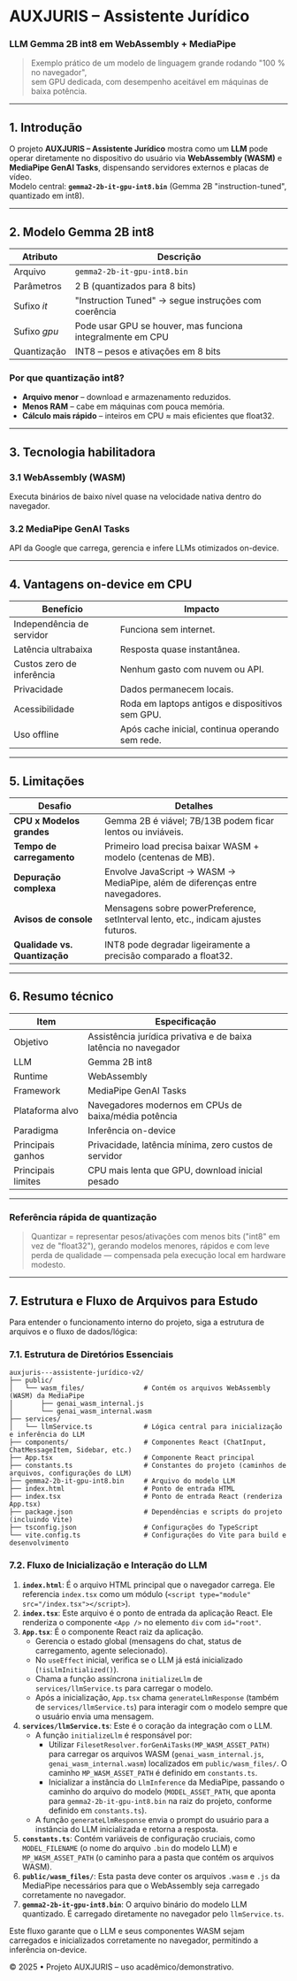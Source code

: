 # AUXJURIS – Assistente Jurídico  
### LLM Gemma 2B int8 em WebAssembly + MediaPipe

> Exemplo prático de um modelo de linguagem grande rodando "100 % no navegador",  
> sem GPU dedicada, com desempenho aceitável em máquinas de baixa potência.

---

## 1. Introdução

O projeto **AUXJURIS – Assistente Jurídico** mostra como um **LLM** pode operar diretamente no dispositivo do usuário via **WebAssembly (WASM)** e **MediaPipe GenAI Tasks**, dispensando servidores externos e placas de vídeo.  
Modelo central: **`gemma2-2b-it-gpu-int8.bin`** (Gemma 2B "instruction-tuned", quantizado em int8).

---

## 2. Modelo Gemma 2B int8

| Atributo | Descrição |
|----------|-----------|
| Arquivo  | `gemma2-2b-it-gpu-int8.bin` |
| Parâmetros | 2 B (quantizados para 8 bits) |
| Sufixo *it* | "Instruction Tuned" → segue instruções com coerência |
| Sufixo *gpu* | Pode usar GPU se houver, mas funciona integralmente em CPU |
| Quantização | INT8 – pesos e ativações em 8 bits |

### Por que quantização int8?

- **Arquivo menor** – download e armazenamento reduzidos.  
- **Menos RAM** – cabe em máquinas com pouca memória.  
- **Cálculo mais rápido** – inteiros em CPU ≈ mais eficientes que float32.

---

## 3. Tecnologia habilitadora

### 3.1 WebAssembly (WASM)  
Executa binários de baixo nível quase na velocidade nativa dentro do navegador.

### 3.2 MediaPipe GenAI Tasks  
API da Google que carrega, gerencia e infere LLMs otimizados on-device.

---

## 4. Vantagens on-device em CPU

| Benefício | Impacto |
|-----------|---------|
| Independência de servidor | Funciona sem internet. |
| Latência ultrabaixa | Resposta quase instantânea. |
| Custos zero de inferência | Nenhum gasto com nuvem ou API. |
| Privacidade | Dados permanecem locais. |
| Acessibilidade | Roda em laptops antigos e dispositivos sem GPU. |
| Uso offline | Após cache inicial, continua operando sem rede. |

---

## 5. Limitações

| Desafio | Detalhes |
|---------|----------|
| **CPU x Modelos grandes** | Gemma 2B é viável; 7B/13B podem ficar lentos ou inviáveis. |
| **Tempo de carregamento** | Primeiro load precisa baixar WASM + modelo (centenas de MB). |
| **Depuração complexa** | Envolve JavaScript → WASM → MediaPipe, além de diferenças entre navegadores. |
| **Avisos de console** | Mensagens sobre powerPreference, setInterval lento, etc., indicam ajustes futuros. |
| **Qualidade vs. Quantização** | INT8 pode degradar ligeiramente a precisão comparado a float32. |

---

## 6. Resumo técnico

| Item | Especificação |
|------|---------------|
| Objetivo | Assistência jurídica privativa e de baixa latência no navegador |
| LLM | Gemma 2B int8 |
| Runtime | WebAssembly |
| Framework | MediaPipe GenAI Tasks |
| Plataforma alvo | Navegadores modernos em CPUs de baixa/média potência |
| Paradigma | Inferência on-device |
| Principais ganhos | Privacidade, latência mínima, zero custos de servidor |
| Principais limites | CPU mais lenta que GPU, download inicial pesado |

---

### Referência rápida de quantização

> Quantizar = representar pesos/ativações com menos bits ("int8" em vez de "float32"), gerando modelos menores, rápidos e com leve perda de qualidade — compensada pela execução local em hardware modesto.

---

## 7. Estrutura e Fluxo de Arquivos para Estudo

Para entender o funcionamento interno do projeto, siga a estrutura de arquivos e o fluxo de dados/lógica:

### 7.1. Estrutura de Diretórios Essenciais

```
auxjuris---assistente-jurídico-v2/
├── public/
│   └── wasm_files/               # Contém os arquivos WebAssembly (WASM) da MediaPipe
│       ├── genai_wasm_internal.js
│       └── genai_wasm_internal.wasm
├── services/
│   └── llmService.ts             # Lógica central para inicialização e inferência do LLM
├── components/                   # Componentes React (ChatInput, ChatMessageItem, Sidebar, etc.)
├── App.tsx                       # Componente React principal
├── constants.ts                  # Constantes do projeto (caminhos de arquivos, configurações do LLM)
├── gemma2-2b-it-gpu-int8.bin     # Arquivo do modelo LLM
├── index.html                    # Ponto de entrada HTML
├── index.tsx                     # Ponto de entrada React (renderiza App.tsx)
├── package.json                  # Dependências e scripts do projeto (incluindo Vite)
├── tsconfig.json                 # Configurações do TypeScript
└── vite.config.ts                # Configurações do Vite para build e desenvolvimento
```

### 7.2. Fluxo de Inicialização e Interação do LLM

1.  **`index.html`**: É o arquivo HTML principal que o navegador carrega. Ele referencia `index.tsx` como um módulo (`<script type="module" src="/index.tsx"></script>`).
2.  **`index.tsx`**: Este arquivo é o ponto de entrada da aplicação React. Ele renderiza o componente `<App />` no elemento `div` com `id="root"`.
3.  **`App.tsx`**: É o componente React raiz da aplicação.
    *   Gerencia o estado global (mensagens do chat, status de carregamento, agente selecionado).
    *   No `useEffect` inicial, verifica se o LLM já está inicializado (`!isLlmInitialized()`).
    *   Chama a função assíncrona `initializeLlm` de `services/llmService.ts` para carregar o modelo.
    *   Após a inicialização, `App.tsx` chama `generateLlmResponse` (também de `services/llmService.ts`) para interagir com o modelo sempre que o usuário envia uma mensagem.
4.  **`services/llmService.ts`**: Este é o coração da integração com o LLM.
    *   A função `initializeLlm` é responsável por:
        *   Utilizar `FilesetResolver.forGenAiTasks(MP_WASM_ASSET_PATH)` para carregar os arquivos WASM (`genai_wasm_internal.js`, `genai_wasm_internal.wasm`) localizados em `public/wasm_files/`. O caminho `MP_WASM_ASSET_PATH` é definido em `constants.ts`.
        *   Inicializar a instância do `LlmInference` da MediaPipe, passando o caminho do arquivo do modelo (`MODEL_ASSET_PATH`, que aponta para `gemma2-2b-it-gpu-int8.bin` na raiz do projeto, conforme definido em `constants.ts`).
    *   A função `generateLlmResponse` envia o prompt do usuário para a instância do LLM inicializada e retorna a resposta.
5.  **`constants.ts`**: Contém variáveis de configuração cruciais, como `MODEL_FILENAME` (o nome do arquivo `.bin` do modelo LLM) e `MP_WASM_ASSET_PATH` (o caminho para a pasta que contém os arquivos WASM).
6.  **`public/wasm_files/`**: Esta pasta deve conter os arquivos `.wasm` e `.js` da MediaPipe necessários para que o WebAssembly seja carregado corretamente no navegador.
7.  **`gemma2-2b-it-gpu-int8.bin`**: O arquivo binário do modelo LLM quantizado. É carregado diretamente no navegador pelo `llmService.ts`.

Este fluxo garante que o LLM e seus componentes WASM sejam carregados e inicializados corretamente no navegador, permitindo a inferência on-device.

© 2025 • Projeto AUXJURIS – uso acadêmico/demonstrativo.
